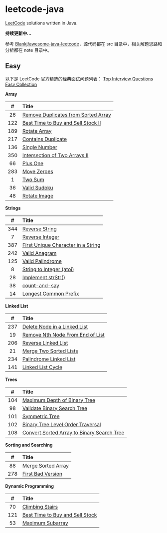 # leetcode-java

[LeetCode][leetcode] solutions written in Java.

**持续更新中...**

参考 [Blankj/awesome-java-leetcode][blankj]，源代码都在 src 目录中，相关解题思路和分析都在 note 目录中。

## Easy

以下是 LeetCode 官方精选的经典面试问题列表：
[Top Interview Questions Easy Collection][interview-easy]

**Array**

| #    | Title                                       |
| :--: | :------------------------------------------ |
| 26   | [Remove Duplicates from Sorted Array][026]  |
| 122  | [Best Time to Buy and Sell Stock II][122]   |
| 189  | [Rotate Array][189]                         |
| 217  | [Contains Duplicate][217]                   |
| 136  | [Single Number][136]                        |
| 350  | [Intersection of Two Arrays II][350]        |
| 66   | [Plus One][066]                             |
| 283  | [Move Zeroes][283]                          |
| 1    | [Two Sum][001]                              |
| 36   | [Valid Sudoku][036]                         |
| 48   | [Rotate Image][048]                         |

**Strings**

| #    | Title                                       |
| :--: | :------------------------------------------ |
| 344  | [Reverse String][344]                       |
| 7    | [Reverse Integer][007]                      |
| 387  | [First Unique Character in a String][387]   |
| 242  | [Valid Anagram][242]                        |
| 125  | [Valid Palindrome][125]                     |
| 8    | [String to Integer (atoi)][008]             |
| 28   | [Implement strStr()][028]                   |
| 38   | [count-and-say][038]                        |
| 14   | [Longest Common Prefix][014]                |

**Linked List**

| #    | Title                                       |
| :--: | :------------------------------------------ |
| 237  | [Delete Node in a Linked List][237]         |
| 19   | [Remove Nth Node From End of List][019]     |
| 206  | [Reverse Linked List][206]                  |
| 21   | [Merge Two Sorted Lists][021]               |
| 234  | [Palindrome Linked List][234]               |
| 141  | [Linked List Cycle][141]                    |

**Trees**

| #    | Title                                              |
| :--: | :------------------------------------------------- |
| 104  | [Maximum Depth of Binary Tree][104]                |
| 98   | [Validate Binary Search Tree][098]                 |
| 101  | [Symmetric Tree][101]                              |
| 102  | [Binary Tree Level Order Traversal][102]           |
| 108  | [Convert Sorted Array to Binary Search Tree][108]  |

**Sorting and Searching**

| #    | Title                                       |
| :--: | :------------------------------------------ |
| 88   | [Merge Sorted Array][088]                   |
| 278  | [First Bad Version][278]                    |

**Dynamic Programming**

| #    | Title                                       |
| :--: | :------------------------------------------ |
| 70   | [Climbing Stairs][070]                      |
| 121  | [Best Time to Buy and Sell Stock][121]      |
| 53   | [Maximum Subarray][053]                     |


[leetcode]: https://leetcode.com/problemset/all/
[blankj]: https://github.com/Blankj/awesome-java-leetcode
[interview-easy]: https://leetcode.com/explore/interview/card/top-interview-questions-easy/

[026]: https://github.com/andavid/leetcode-java/blob/master/note/026/README.md
[122]: https://github.com/andavid/leetcode-java/blob/master/note/122/README.md
[189]: https://github.com/andavid/leetcode-java/blob/master/note/189/README.md
[217]: https://github.com/andavid/leetcode-java/blob/master/note/217/README.md
[136]: https://github.com/andavid/leetcode-java/blob/master/note/136/README.md
[350]: https://github.com/andavid/leetcode-java/blob/master/note/350/README.md
[066]: https://github.com/andavid/leetcode-java/blob/master/note/066/README.md
[283]: https://github.com/andavid/leetcode-java/blob/master/note/283/README.md
[001]: https://github.com/andavid/leetcode-java/blob/master/note/001/README.md
[036]: https://github.com/andavid/leetcode-java/blob/master/note/036/README.md
[048]: https://github.com/andavid/leetcode-java/blob/master/note/048/README.md
[344]: https://github.com/andavid/leetcode-java/blob/master/note/344/README.md
[007]: https://github.com/andavid/leetcode-java/blob/master/note/007/README.md
[387]: https://github.com/andavid/leetcode-java/blob/master/note/387/README.md
[242]: https://github.com/andavid/leetcode-java/blob/master/note/242/README.md
[125]: https://github.com/andavid/leetcode-java/blob/master/note/125/README.md
[008]: https://github.com/andavid/leetcode-java/blob/master/note/008/README.md
[028]: https://github.com/andavid/leetcode-java/blob/master/note/028/README.md
[038]: https://github.com/andavid/leetcode-java/blob/master/note/038/README.md
[014]: https://github.com/andavid/leetcode-java/blob/master/note/014/README.md
[237]: https://github.com/andavid/leetcode-java/blob/master/note/237/README.md
[019]: https://github.com/andavid/leetcode-java/blob/master/note/019/README.md
[206]: https://github.com/andavid/leetcode-java/blob/master/note/206/README.md
[021]: https://github.com/andavid/leetcode-java/blob/master/note/021/README.md
[234]: https://github.com/andavid/leetcode-java/blob/master/note/234/README.md
[141]: https://github.com/andavid/leetcode-java/blob/master/note/141/README.md
[104]: https://github.com/andavid/leetcode-java/blob/master/note/104/README.md
[098]: https://github.com/andavid/leetcode-java/blob/master/note/098/README.md
[101]: https://github.com/andavid/leetcode-java/blob/master/note/101/README.md
[102]: https://github.com/andavid/leetcode-java/blob/master/note/102/README.md
[108]: https://github.com/andavid/leetcode-java/blob/master/note/108/README.md
[088]: https://github.com/andavid/leetcode-java/blob/master/note/088/README.md
[278]: https://github.com/andavid/leetcode-java/blob/master/note/278/README.md
[070]: https://github.com/andavid/leetcode-java/blob/master/note/070/README.md
[121]: https://github.com/andavid/leetcode-java/blob/master/note/121/README.md
[053]: https://github.com/andavid/leetcode-java/blob/master/note/053/README.md
